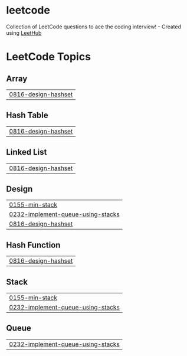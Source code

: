 # leetcode
Collection of LeetCode questions to ace the coding interview! - Created using [LeetHub](https://github.com/QasimWani/LeetHub)

<!---LeetCode Topics Start-->
# LeetCode Topics
## Array
|  |
| ------- |
| [0816-design-hashset](https://github.com/VishnubhotlaBharadwaj/leetcode/tree/master/0816-design-hashset) |
## Hash Table
|  |
| ------- |
| [0816-design-hashset](https://github.com/VishnubhotlaBharadwaj/leetcode/tree/master/0816-design-hashset) |
## Linked List
|  |
| ------- |
| [0816-design-hashset](https://github.com/VishnubhotlaBharadwaj/leetcode/tree/master/0816-design-hashset) |
## Design
|  |
| ------- |
| [0155-min-stack](https://github.com/VishnubhotlaBharadwaj/leetcode/tree/master/0155-min-stack) |
| [0232-implement-queue-using-stacks](https://github.com/VishnubhotlaBharadwaj/leetcode/tree/master/0232-implement-queue-using-stacks) |
| [0816-design-hashset](https://github.com/VishnubhotlaBharadwaj/leetcode/tree/master/0816-design-hashset) |
## Hash Function
|  |
| ------- |
| [0816-design-hashset](https://github.com/VishnubhotlaBharadwaj/leetcode/tree/master/0816-design-hashset) |
## Stack
|  |
| ------- |
| [0155-min-stack](https://github.com/VishnubhotlaBharadwaj/leetcode/tree/master/0155-min-stack) |
| [0232-implement-queue-using-stacks](https://github.com/VishnubhotlaBharadwaj/leetcode/tree/master/0232-implement-queue-using-stacks) |
## Queue
|  |
| ------- |
| [0232-implement-queue-using-stacks](https://github.com/VishnubhotlaBharadwaj/leetcode/tree/master/0232-implement-queue-using-stacks) |
<!---LeetCode Topics End-->